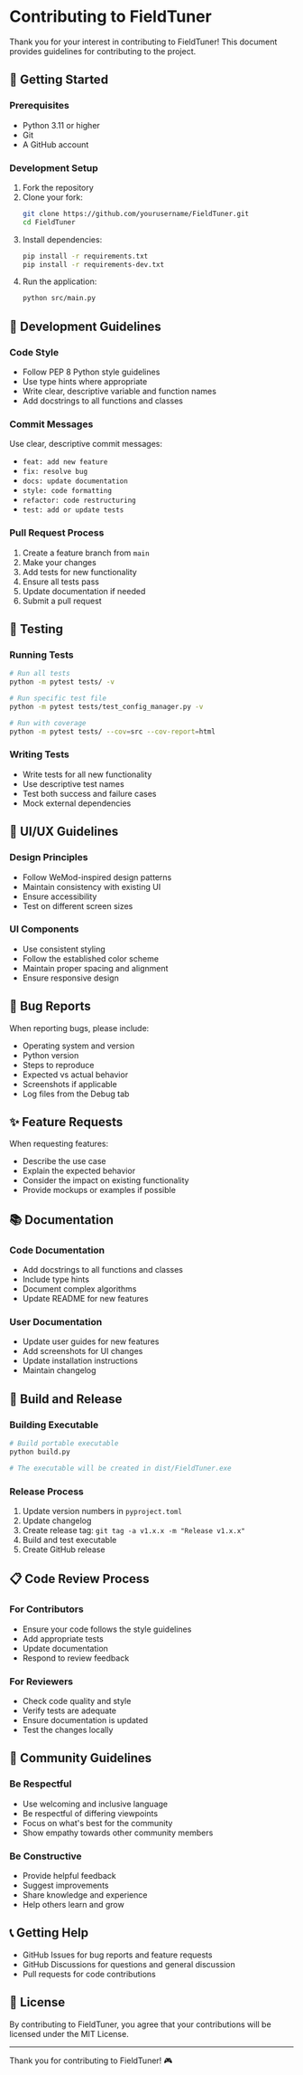 # Contributing to FieldTuner

Thank you for your interest in contributing to FieldTuner! This document provides guidelines for contributing to the project.

## 🚀 Getting Started

### Prerequisites
- Python 3.11 or higher
- Git
- A GitHub account

### Development Setup
1. Fork the repository
2. Clone your fork:
   ```bash
   git clone https://github.com/yourusername/FieldTuner.git
   cd FieldTuner
   ```
3. Install dependencies:
   ```bash
   pip install -r requirements.txt
   pip install -r requirements-dev.txt
   ```
4. Run the application:
   ```bash
   python src/main.py
   ```

## 📝 Development Guidelines

### Code Style
- Follow PEP 8 Python style guidelines
- Use type hints where appropriate
- Write clear, descriptive variable and function names
- Add docstrings to all functions and classes

### Commit Messages
Use clear, descriptive commit messages:
- `feat: add new feature`
- `fix: resolve bug`
- `docs: update documentation`
- `style: code formatting`
- `refactor: code restructuring`
- `test: add or update tests`

### Pull Request Process
1. Create a feature branch from `main`
2. Make your changes
3. Add tests for new functionality
4. Ensure all tests pass
5. Update documentation if needed
6. Submit a pull request

## 🧪 Testing

### Running Tests
```bash
# Run all tests
python -m pytest tests/ -v

# Run specific test file
python -m pytest tests/test_config_manager.py -v

# Run with coverage
python -m pytest tests/ --cov=src --cov-report=html
```

### Writing Tests
- Write tests for all new functionality
- Use descriptive test names
- Test both success and failure cases
- Mock external dependencies

## 🎨 UI/UX Guidelines

### Design Principles
- Follow WeMod-inspired design patterns
- Maintain consistency with existing UI
- Ensure accessibility
- Test on different screen sizes

### UI Components
- Use consistent styling
- Follow the established color scheme
- Maintain proper spacing and alignment
- Ensure responsive design

## 🐛 Bug Reports

When reporting bugs, please include:
- Operating system and version
- Python version
- Steps to reproduce
- Expected vs actual behavior
- Screenshots if applicable
- Log files from the Debug tab

## ✨ Feature Requests

When requesting features:
- Describe the use case
- Explain the expected behavior
- Consider the impact on existing functionality
- Provide mockups or examples if possible

## 📚 Documentation

### Code Documentation
- Add docstrings to all functions and classes
- Include type hints
- Document complex algorithms
- Update README for new features

### User Documentation
- Update user guides for new features
- Add screenshots for UI changes
- Update installation instructions
- Maintain changelog

## 🔧 Build and Release

### Building Executable
```bash
# Build portable executable
python build.py

# The executable will be created in dist/FieldTuner.exe
```

### Release Process
1. Update version numbers in `pyproject.toml`
2. Update changelog
3. Create release tag: `git tag -a v1.x.x -m "Release v1.x.x"`
4. Build and test executable
5. Create GitHub release

## 📋 Code Review Process

### For Contributors
- Ensure your code follows the style guidelines
- Add appropriate tests
- Update documentation
- Respond to review feedback

### For Reviewers
- Check code quality and style
- Verify tests are adequate
- Ensure documentation is updated
- Test the changes locally

## 🤝 Community Guidelines

### Be Respectful
- Use welcoming and inclusive language
- Be respectful of differing viewpoints
- Focus on what's best for the community
- Show empathy towards other community members

### Be Constructive
- Provide helpful feedback
- Suggest improvements
- Share knowledge and experience
- Help others learn and grow

## 📞 Getting Help

- GitHub Issues for bug reports and feature requests
- GitHub Discussions for questions and general discussion
- Pull requests for code contributions

## 📄 License

By contributing to FieldTuner, you agree that your contributions will be licensed under the MIT License.

---

Thank you for contributing to FieldTuner! 🎮